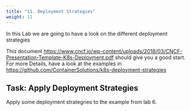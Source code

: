 ```yaml
---
title: "11. Deployment Strategies"
weight: 11
---
```



In this Lab we are going to have a look on the different deployment strategies

This document https://www.cncf.io/wp-content/uploads/2018/03/CNCF-Presentation-Template-K8s-Deployment.pdf should give you a good start. For more Details, have a look at the examples in https://github.com/ContainerSolutions/k8s-deployment-strategies

## Task: Apply Deployment Strategies

Apply some deployment strategries to the example from lab 6.
